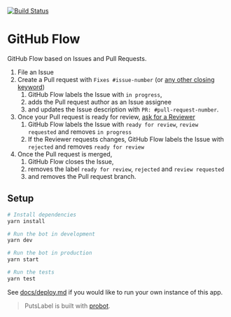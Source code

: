 [![Build Status](https://travis-ci.com/phstc/probot-github-flow.svg?token=CYHU2osEpniE1dbxzZ6K&branch=master)](https://travis-ci.com/phstc/probot-github-flow)

# GitHub Flow

GitHub Flow based on Issues and Pull Requests.

1.  File an Issue
2.  Create a Pull request with `Fixes #issue-number` (or [any other closing keyword](https://help.github.com/articles/closing-issues-using-keywords/))
    1.  GitHub Flow labels the Issue with `in progress`,
    2.  adds the Pull request author as an Issue assignee
    3.  and updates the Issue description with `PR: #pull-request-number`.
3.  Once your Pull request is ready for review, [ask for a Reviewer](https://help.github.com/articles/about-pull-request-reviews/)
    1.  GitHub Flow labels the Issue with `ready for review`, `review requested` and removes `in progress`
    2.  If the Reviewer requests changes, GitHub Flow labels the Issue with `rejected` and removes `ready for review`
4.  Once the Pull request is merged,
    1.  GitHub Flow closes the Issue,
    2.  removes the label `ready for review`, `rejected` and `review requested`
    3.  and removes the Pull request branch.

## Setup

```sh
# Install dependencies
yarn install

# Run the bot in development
yarn dev

# Run the bot in production
yarn start

# Run the tests
yarn test
```

See [docs/deploy.md](docs/deploy.md) if you would like to run your own instance of this app.

> PutsLabel is built with [probot](https://github.com/probot/probot).
